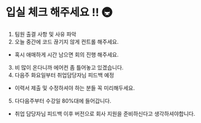 # 입실 체크 해주세요 !! 🚇

1. 팀원 출결 사항 및 사유 파악
2. 오늘 중간에 코드 끊기지 않게 컨트롤 해주세요.
  - 혹시 애매하게 시간 남으면 회의 진행 해주세요.
3. 비 많이 온다니까 에어컨 좀 틀어놓고 있겠습니다.
4. 다음주 화요일부터 취업담당자님 피드백 예정
  - 이력서 제출 및 수정하셔야 하는 분들 꼭 미리해두세요.
5. 다다음주부터 수강일 80%대에 들어갑니다.
  - 취업 담당자님 피드백 이후 버전으로 회사 지원을 준비하신다고 생각하셔야합니다.